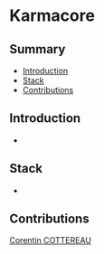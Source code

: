 # Karmacore

## Summary

- [Introduction](#introduction)
- [Stack](#stack)
- [Contributions](#contributions)

## Introduction

-

## Stack

-

## Contributions

[Corentin COTTEREAU](https://github.com/Corentin-cott)
